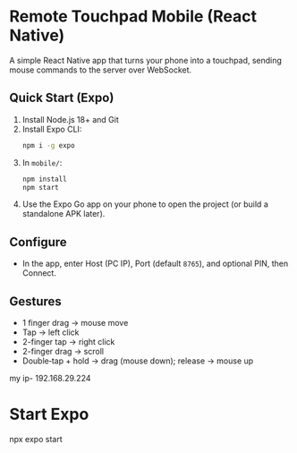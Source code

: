 # Remote Touchpad Mobile (React Native)

A simple React Native app that turns your phone into a touchpad, sending mouse commands to the server over WebSocket.

## Quick Start (Expo)
1. Install Node.js 18+ and Git
2. Install Expo CLI:
   ```bash
   npm i -g expo
   ```
3. In `mobile/`:
   ```bash
   npm install
   npm start
   ```
4. Use the Expo Go app on your phone to open the project (or build a standalone APK later).

## Configure
- In the app, enter Host (PC IP), Port (default `8765`), and optional PIN, then Connect.

## Gestures
- 1 finger drag → mouse move
- Tap → left click
- 2-finger tap → right click
- 2-finger drag → scroll
- Double‑tap + hold → drag (mouse down); release → mouse up

my ip- 192.168.29.224


# Start Expo
npx expo start